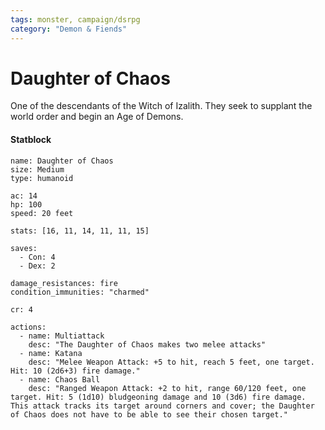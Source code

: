 ```yaml
---
tags: monster, campaign/dsrpg
category: "Demon & Fiends"
---
```

# Daughter of Chaos

One of the descendants of  the Witch of Izalith. They seek to supplant the world order and begin an Age of Demons.

#### Statblock

```statblock
name: Daughter of Chaos
size: Medium
type: humanoid

ac: 14
hp: 100
speed: 20 feet

stats: [16, 11, 14, 11, 11, 15]

saves:
  - Con: 4
  - Dex: 2

damage_resistances: fire
condition_immunities: "charmed"

cr: 4

actions:
  - name: Multiattack
    desc: "The Daughter of Chaos makes two melee attacks"
  - name: Katana
    desc: "Melee Weapon Attack: +5 to hit, reach 5 feet, one target. Hit: 10 (2d6+3) fire damage."
  - name: Chaos Ball
    desc: "Ranged Weapon Attack: +2 to hit, range 60/120 feet, one target. Hit: 5 (1d10) bludgeoning damage and 10 (3d6) fire damage. This attack tracks its target around corners and cover; the Daughter of Chaos does not have to be able to see their chosen target."
```

